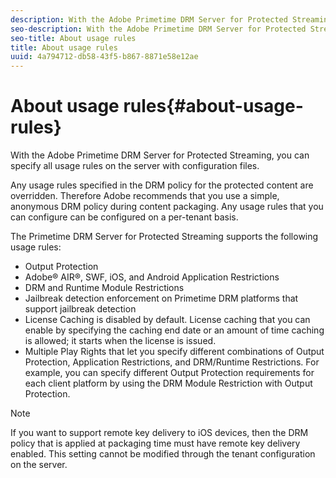 ```yaml
---
description: With the Adobe Primetime DRM Server for Protected Streaming, you can specify all usage rules on the server with configuration files.
seo-description: With the Adobe Primetime DRM Server for Protected Streaming, you can specify all usage rules on the server with configuration files.
seo-title: About usage rules
title: About usage rules
uuid: 4a794712-db58-43f5-b867-8871e58e12ae
---
```


# About usage rules{#about-usage-rules}

With the Adobe Primetime DRM Server for Protected Streaming, you can specify all usage rules on the server with configuration files.

Any usage rules specified in the DRM policy for the protected content are overridden. Therefore Adobe recommends that you use a simple, anonymous DRM policy during content packaging. Any usage rules that you can configure can be configured on a per-tenant basis.

The Primetime DRM Server for Protected Streaming supports the following usage rules:

* Output Protection 
* Adobe® AIR®, SWF, iOS, and Android Application Restrictions 
* DRM and Runtime Module Restrictions 
* Jailbreak detection enforcement on Primetime DRM platforms that support jailbreak detection 
* License Caching is disabled by default. License caching that you can enable by specifying the caching end date or an amount of time caching is allowed; it starts when the license is issued. 
* Multiple Play Rights that let you specify different combinations of Output Protection, Application Restrictions, and DRM/Runtime Restrictions. For example, you can specify different Output Protection requirements for each client platform by using the DRM Module Restriction with Output Protection.

>[!NOTE]
>
>If you want to support remote key delivery to iOS devices, then the DRM policy that is applied at packaging time must have remote key delivery enabled. This setting cannot be modified through the tenant configuration on the server.

